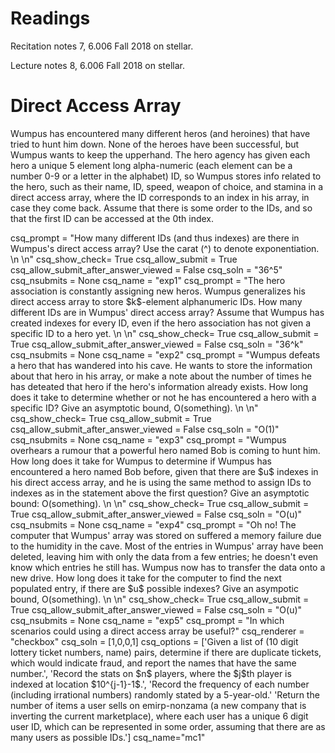 # Readings 
Recitation notes 7, 6.006 Fall 2018 on stellar.

Lecture notes 8, 6.006 Fall 2018 on stellar.

# Direct Access Array

Wumpus has encountered many different heros (and heroines) that have tried to hunt him down. None of the heroes have been successful, but Wumpus wants to keep the upperhand. The hero agency has given each hero a unique 5 element long alpha-numeric (each element can be a number 0-9 or a letter in the alphabet) ID, so Wumpus stores info related to the hero, such as their name, ID, speed, weapon of choice, and stamina in a direct access array, where the ID corresponds to an index in his array, in case they come back. Assume that there is some order to the IDs, and so that the first ID can be accessed at the 0th index.

<question expression>
    csq_prompt = "How many different IDs (and thus indexes) are there in Wumpus's direct access array? Use the carat (^) to denote exponentiation. \n \n"
    csq_show_check= True
    csq_allow_submit = True
    csq_allow_submit_after_answer_viewed = False
    csq_soln = "36^5"
    csq_nsubmits = None
    csq_name = "exp1"
</question>

<question expression>
    csq_prompt = "The hero association is constantly assigning new heros. Wumpus generalizes his direct access array to store $k$-element alphanumeric IDs. How many different IDs are in Wumpus' direct access array? Assume that Wumpus has created indexes for every ID, even if the hero association has not given a specific ID to a hero yet. \n \n"
    csq_show_check= True
    csq_allow_submit = True
    csq_allow_submit_after_answer_viewed = False
    csq_soln = "36^k"
    csq_nsubmits = None
    csq_name = "exp2"
</question>

<question expression>
    csq_prompt = "Wumpus defeats a hero that has wandered into his cave. He wants to store the information about that hero in his array, or make a note about the number of times he has deteated that hero if the hero's information already exists. How long does it take to determine whether or not he has encountered a hero with a specific ID? Give an asymptotic bound, O(something). \n \n"
    csq_show_check= True
    csq_allow_submit = True
    csq_allow_submit_after_answer_viewed = False
    csq_soln = "O(1)"
    csq_nsubmits = None
    csq_name = "exp3"
</question>

<question expression>
    csq_prompt = "Wumpus overhears a rumour that a powerful hero named Bob is coming to hunt him. How long does it take for Wumpus to determine if Wumpus has encountered a hero named Bob before, given that there are $u$ indexes in his direct access array, and he is using the same method to assign IDs to indexes as in the statement above the first question? Give an asymptotic bound: O(something). \n \n"
    csq_show_check= True
    csq_allow_submit = True
    csq_allow_submit_after_answer_viewed = False
    csq_soln = "O(u)"
    csq_nsubmits = None
    csq_name = "exp4"
</question>

<question expression>
    csq_prompt = "Oh no! The computer that Wumpus' array was stored on suffered a memory failure due to the humidity in the cave. Most of the entries in Wumpus' array have been deleted, leaving him with only the data from a few entries; he doesn't even know which entries he still has. Wumpus now has to transfer the data onto a new drive. How long does it take for the computer to find the next populated entry, if there are $u$ possible indexes? Give an asympotic bound, O(something). \n \n"
    csq_show_check= True
    csq_allow_submit = True
    csq_allow_submit_after_answer_viewed = False
    csq_soln = "O(u)"
    csq_nsubmits = None
    csq_name = "exp5"
</question>


<question multiplechoice>
csq_prompt = "In which scenarios could using a direct access array be useful?"
csq_renderer = "checkbox"
csq_soln = [1,0,0,1]
csq_options =  ['Given a list of (10 digit lottery ticket numbers, name) pairs, determine if there are duplicate tickets, which would indicate fraud, and report the names that have the same number.',
'Record the stats on $n$ players, where the $j$th player is indexed at location $10^{j-1}-1$.',
'Record the frequency of each number (including irrational numbers) randomly stated by a 5-year-old.'
'Return the number of items a user sells on emirp-nonzama (a new company that is inverting the current marketplace), where each user has a unique 6 digit user ID, which can be represented in some order, assuming that there are as many users as possible IDs.']
csq_name="mc1"
</question>

